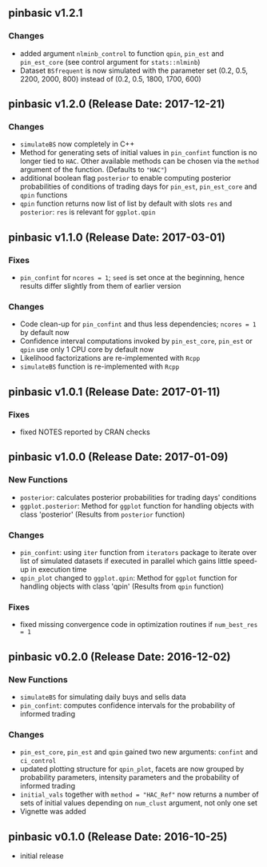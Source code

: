 ## pinbasic v1.2.1

### Changes 

* added argument `nlminb_control` to function `qpin`, `pin_est` and `pin_est_core` (see control argument for `stats::nlminb`)
* Dataset `BSfrequent` is now simulated with the parameter set (0.2, 0.5, 2200, 2000, 800) instead of (0.2, 0.5, 1800, 1700, 600)


## pinbasic v1.2.0 (Release Date: 2017-12-21)

### Changes 

* `simulateBS` now completely in C++
* Method for generating sets of initial values in `pin_confint` function 
  is no longer tied to `HAC`. Other available methods can be chosen via 
  the `method` argument of the function. (Defaults to `"HAC"`)
* additional boolean flag `posterior` to enable computing posterior probabilities of 
  conditions of trading days for `pin_est`, `pin_est_core` and `qpin` functions
* `qpin` function returns now list of list by default with slots `res` and `posterior`:
  `res` is relevant for `ggplot.qpin`


## pinbasic v1.1.0 (Release Date: 2017-03-01)

### Fixes

* `pin_confint` for `ncores = 1`; `seed` is set once at the beginning, hence results differ slightly from them of earlier version

### Changes

* Code clean-up for `pin_confint` and thus less dependencies; `ncores = 1` by default now
* Confidence interval computations invoked by `pin_est_core`, `pin_est` or `qpin` use only 1 CPU core by default now
* Likelihood factorizations are re-implemented with `Rcpp`
* `simulateBS` function is re-implemented with `Rcpp`


## pinbasic v1.0.1 (Release Date: 2017-01-11)

### Fixes

* fixed NOTES reported by CRAN checks

## pinbasic v1.0.0 (Release Date: 2017-01-09)

### New Functions

* `posterior`: calculates posterior probabilities for trading days' conditions
* `ggplot.posterior`: Method for `ggplot` function for handling objects with class 'posterior' (Results from `posterior` function)

### Changes

* `pin_confint`: using `iter` function from `iterators` package to iterate over list of simulated datasets if executed in parallel 
                 which gains little speed-up in execution time
* `qpin_plot` changed to `ggplot.qpin`: Method for `ggplot` function for handling objects with class 'qpin' (Results from `qpin` function)

### Fixes

* fixed missing convergence code in optimization routines if `num_best_res = 1` 

## pinbasic v0.2.0 (Release Date: 2016-12-02)

### New Functions

* `simulateBS` for simulating daily buys and sells data
* `pin_confint`: computes confidence intervals for the probability of informed trading 

### Changes

* `pin_est_core`, `pin_est` and `qpin` gained two new arguments: `confint` and `ci_control` 
* updated plotting structure for `qpin_plot`, facets are now grouped by probability parameters, 
  intensity parameters and the probability of informed trading
* `initial_vals` together with `method = "HAC_Ref"` now returns a number of sets of initial values depending 
  on `num_clust` argument, not only one set
* Vignette was added
    

## pinbasic v0.1.0 (Release Date: 2016-10-25)

* initial release
